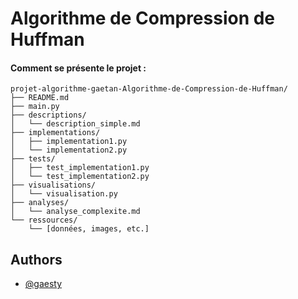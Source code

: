 # Algorithme de Compression de Huffman


#### Comment se présente le projet :
```
projet-algorithme-gaetan-Algorithme-de-Compression-de-Huffman/
├── README.md
├── main.py
├── descriptions/
│   └── description_simple.md
├── implementations/
│   ├── implementation1.py
│   └── implementation2.py
├── tests/
│   ├── test_implementation1.py
│   └── test_implementation2.py
├── visualisations/
│   └── visualisation.py
├── analyses/
│   └── analyse_complexite.md
└── ressources/
    └── [données, images, etc.]
```

## Authors

- [@gaesty](https://www.github.com/gaesty)